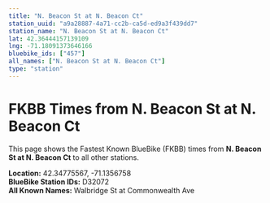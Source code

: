 ```yaml
---
title: "N. Beacon St at N. Beacon Ct"
station_uuid: "a9a28887-4a71-cc2b-ca5d-ed9a3f439dd7"
station_name: "N. Beacon St at N. Beacon Ct"
lat: 42.36444157139109
lng: -71.18091373646166
bluebike_ids: ["457"]
all_names: ["N. Beacon St at N. Beacon Ct"]
type: "station"
---
```


# FKBB Times from N. Beacon St at N. Beacon Ct

This page shows the Fastest Known BlueBike (FKBB) times from **N. Beacon St at N. Beacon Ct** to all other stations.

**Location:** 42.34775567, -71.1356758  
**BlueBike Station IDs:** D32072  
**All Known Names:** Walbridge St at Commonwealth Ave

